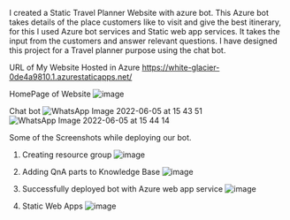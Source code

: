I created a Static Travel Planner Website with azure bot. This Azure bot takes details of the place customers like to visit and give the best itinerary, for this I used Azure bot services and Static web app services. It takes the input from the customers and answer relevant questions. I have designed this project for a Travel planner purpose using the chat bot.

URL of My Website Hosted in Azure https://white-glacier-0de4a9810.1.azurestaticapps.net/

HomePage of Website
![image](https://user-images.githubusercontent.com/104244498/172045847-a8b45b83-a3a1-400b-8dfe-0c86477cffdb.png)

Chat bot
![WhatsApp Image 2022-06-05 at 15 43 51](https://user-images.githubusercontent.com/104244498/172045896-16bf06c5-216e-4991-8608-b62ef5c5e63d.jpg)
![WhatsApp Image 2022-06-05 at 15 44 14](https://user-images.githubusercontent.com/104244498/172045903-9f2fe210-0bf7-4394-a7be-da611a1e4b53.jpg)

Some of the Screenshots while deploying our bot.

  1. Creating resource group
  ![image](https://user-images.githubusercontent.com/104244498/172046014-58167e90-d2ba-4b0a-ac1e-5690d09f649f.png)

  2. Adding QnA parts to Knowledge Base
  ![image](https://user-images.githubusercontent.com/104244498/172046111-c1b59b64-e538-45b4-8842-381228d9b9d1.png)

  3. Successfully deployed bot with Azure web app service
  ![image](https://user-images.githubusercontent.com/104244498/172046172-f252c93b-da0e-400b-b4fc-a652362a941c.png)

  4. Static Web Apps
  ![image](https://user-images.githubusercontent.com/104244498/172046194-1c0ff262-9903-4cc6-b1dd-c43340f6dfb0.png)
